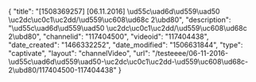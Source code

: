 {
    "title": "[1508369257] [06.11.2016] \ud55c\uad6d\ud559\uad50 \uc2dc\uc0c1\uc2dd\/\ud559\uc608\ud68c 2\ubd80",
    "description": "\ud55c\uad6d\ud559\uad50 \uc2dc\uc0c1\uc2dd\/\ud559\uc608\ud68c 2\ubd80",
    "channelid": "117404500",
    "videoid": "117404438",
    "date_created": "1466332252",
    "date_modified": "1506631844",
    "type": "captivate",
    "layout": "channelVideo",
    "url": "\/testeeee\/06-11-2016-\ud55c\uad6d\ud559\uad50-\uc2dc\uc0c1\uc2dd-\ud559\uc608\ud68c-2\ubd80\/117404500-117404438"
}